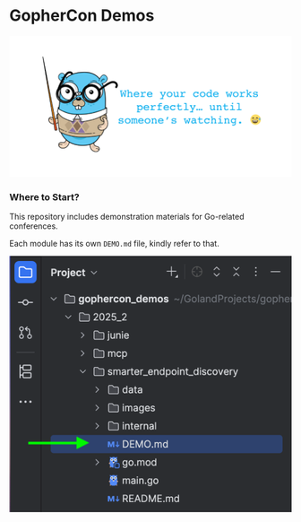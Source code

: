 # GopherCon Demos

![background](./misc/images/background.png)

### Where to Start?

This repository includes demonstration materials for Go-related conferences.

Each module has its own `DEMO.md` file, kindly refer to that. 

![demo](./misc/images/demo.png)
